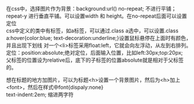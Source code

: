 在css中，选择图片作为背景：background:url() no-repeat; 不进行平铺；repeat-y 进行垂直平铺。可以设置width 和 height。在no-repeat后面可以设置定位  
css中定义的类中有标签，如a标签，可以通过.class a选中，可以设置.class a:hover{color:blue; text-decoration:underline;}设置鼠标悬停在上面时有颜色，并且出现下划线
对一个\<li>标签采用float:left，它就会向左浮动，从左到右排列。定位：position:absolute;绝对定位，后面输入位置，比如left:30px;top:20px;  
父标签的位置设为relative后，底下的子标签的位置absolute就是相对于父标签的。  

想在标题的地方加图片，可以为标题\<h>设置一个背景图片，然后为\<h>加上\<font>，然后在样式中font{dispaly:none}   
text-indent:2em; 缩进两字符